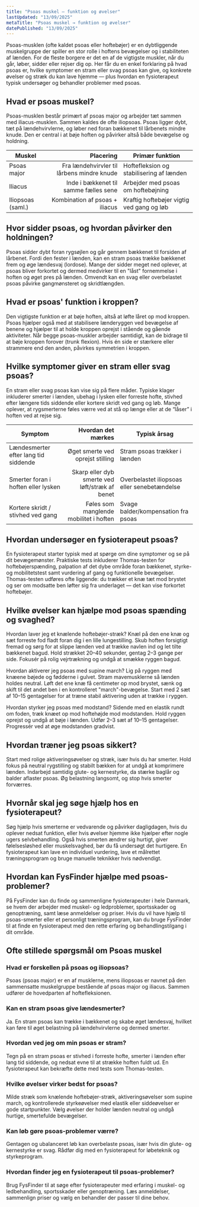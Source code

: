 ```yaml
---
title: "Psoas muskel – funktion og øvelser"
lastUpdated: "13/09/2025"
metaTitle: "Psoas muskel → funktion og øvelser"
datePublished: "13/09/2025"
---
```


Psoas-musklen (ofte kaldet psoas eller hoftebøjer) er en dybtliggende muskelgruppe der spiller en stor rolle i hoftens bevægelser og i stabiliteten af lænden. For de fleste borgere er det en af de vigtigste muskler, når du går, løber, sidder eller rejser dig op. Her får du en enkel forklaring på hvad psoas er, hvilke symptomer en stram eller svag psoas kan give, og konkrete øvelser og stræk du kan lave hjemme — plus hvordan en fysioterapeut typisk undersøger og behandler problemer med psoas.

## Hvad er psoas muskel?

Psoas-musklen består primært af psoas major og arbejder tæt sammen med iliacus-musklen. Sammen kaldes de ofte iliopsoas. Psoas ligger dybt, tæt på lændehvirvlerne, og løber ned foran bækkenet til lårbenets mindre knude. Den er central i at bøje hoften og påvirker altså både bevægelse og holdning.

| Muskel | Placering | Primær funktion |
|---|---:|---|
| Psoas major | Fra lændehvirvler til lårbens mindre knude | Hoftefleksion og stabilisering af lænden |
| Iliacus | Inde i bækkenet til samme fælles sene | Arbejder med psoas om hoftebøjning |
| Iliopsoas (saml.) | Kombination af psoas + iliacus | Kraftig hoftebøjer vigtig ved gang og løb |

## Hvor sidder psoas, og hvordan påvirker den holdningen?

Psoas sidder dybt foran rygsøjlen og går gennem bækkenet til forsiden af lårbenet. Fordi den fester i lænden, kan en stram psoas trække bækkenet frem og øge lændesvaj (lordose). Mange der sidder meget ned oplever, at psoas bliver forkortet og dermed medvirker til en "låst" fornemmelse i hoften og øget pres på lænden. Omvendt kan en svag eller overbelastet psoas påvirke gangmønsteret og skridtlængden.

## Hvad er psoas' funktion i kroppen?

Den vigtigste funktion er at bøje hoften, altså at løfte låret op mod kroppen. Psoas hjælper også med at stabilisere lænderyggen ved bevægelse af benene og hjælper til at holde kroppen oprejst i stående og gående aktiviteter. Når begge psoas-muskler arbejder samtidigt, kan de bidrage til at bøje kroppen forover (trunk flexion). Hvis én side er stærkere eller strammere end den anden, påvirkes symmetrien i kroppen.

## Hvilke symptomer giver en stram eller svag psoas?

En stram eller svag psoas kan vise sig på flere måder. Typiske klager inkluderer smerter i lænden, ubehag i lysken eller forreste hofte, stivhed efter længere tids siddende eller kortere skridt ved gang og løb. Mange oplever, at rygsmerterne føles værre ved at stå op længe eller at de “låser” i hoften ved at rejse sig.

| Symptom | Hvordan det mærkes | Typisk årsag |
|---|---:|---|
| Lændesmerter efter lang tid siddende | Øget smerte ved oprejst stilling | Stram psoas trækker i lænden |
| Smerter foran i hoften eller lysken | Skarp eller dyb smerte ved løft/stræk af benet | Overbelastet iliopsoas eller senebetændelse |
| Kortere skridt / stivhed ved gang | Føles som manglende mobilitet i hoften | Svage balder/kompensation fra psoas |

## Hvordan undersøger en fysioterapeut psoas?

En fysioterapeut starter typisk med at spørge om dine symptomer og se på dit bevægemønster. Praktiske tests inkluderer Thomas-testen for hoftebøjerspænding, palpation af det dybe område foran bækkenet, styrke- og mobilitetstest samt vurdering af gang og funktionelle bevægelser. Thomas-testen udføres ofte liggende: du trækker et knæ tæt mod brystet og ser om modsatte ben løfter sig fra underlaget — det kan vise forkortet hoftebøjer.

## Hvilke øvelser kan hjælpe mod psoas spænding og svaghed?

Hvordan laver jeg et knælende hoftebøjer-stræk?
Knæl på den ene knæ og sæt forreste fod fladt foran dig i en lille lungestilling. Skub hoften forsigtigt fremad og sørg for at slippe lænden ved at trække navlen ind og let tilte bækkenet bagud. Hold strækket 20–40 sekunder, gentag 2–3 gange per side. Fokusér på rolig vejrtrækning og undgå at smække ryggen bagud.

Hvordan aktiverer jeg psoas med supine march?
Lig på ryggen med knæene bøjede og fødderne i gulvet. Stram mavemusklerne så lænden holdes neutral. Løft det ene knæ få centimeter op mod brystet, sænk og skift til det andet ben i en kontrolleret "march"-bevægelse. Start med 2 sæt af 10–15 gentagelser for at træne stabil aktivering uden at trække i ryggen.

Hvordan styrker jeg psoas med modstand?
Sidende med en elastik rundt om foden, træk knæet op mod hoftehøjde mod modstanden. Hold ryggen oprejst og undgå at bøje i lænden. Udfør 2–3 sæt af 10–15 gentagelser. Progressér ved at øge modstanden gradvist.

## Hvordan træner jeg psoas sikkert?

Start med rolige aktiveringsøvelser og stræk, især hvis du har smerter. Hold fokus på neutral rygstilling og stabilt bækken for at undgå at komprimere lænden. Indarbejd samtidig glute- og kernestyrke, da stærke baglår og balder aflaster psoas. Øg belastning langsomt, og stop hvis smerter forværres.

## Hvornår skal jeg søge hjælp hos en fysioterapeut?

Søg hjælp hvis smerterne er vedvarende og påvirker dagligdagen, hvis du oplever nedsat funktion, eller hvis øvelser hjemme ikke hjælper efter nogle ugers selvbehandling. Også hvis smerten ændrer sig hurtigt, giver følelsesløshed eller muskelsvaghed, bør du få undersøgt det hurtigere. En fysioterapeut kan lave en individuel vurdering, lave et målrettet træningsprogram og bruge manuelle teknikker hvis nødvendigt.

## Hvordan kan FysFinder hjælpe med psoas-problemer?

På FysFinder kan du finde og sammenligne fysioterapeuter i hele Danmark, se hvem der arbejder med muskel- og ledproblemer, sportsskader og genoptræning, samt læse anmeldelser og priser. Hvis du vil have hjælp til psoas-smerter eller et personligt træningsprogram, kan du bruge FysFinder til at finde en fysioterapeut med den rette erfaring og behandlingstilgang i dit område.

## Ofte stillede spørgsmål om Psoas muskel

### Hvad er forskellen på psoas og iliopsoas?
Psoas (psoas major) er en af musklerne, mens iliopsoas er navnet på den sammensatte muskelgruppe bestående af psoas major og iliacus. Sammen udfører de hovedparten af hoftefleksionen.

### Kan en stram psoas give lændesmerter?
Ja. En stram psoas kan trække i bækkenet og skabe øget lændesvaj, hvilket kan føre til øget belastning på lændehvirvlerne og dermed smerter.

### Hvordan ved jeg om min psoas er stram?
Tegn på en stram psoas er stivhed i forreste hofte, smerter i lænden efter lang tid siddende, og nedsat evne til at strække hoften fuldt ud. En fysioterapeut kan bekræfte dette med tests som Thomas-testen.

### Hvilke øvelser virker bedst for psoas?
Milde stræk som knælende hoftebøjer-stræk, aktiveringsøvelser som supine march, og kontrollerede styrkeøvelser med elastik eller siddeøvelser er gode startpunkter. Vælg øvelser der holder lænden neutral og undgå hurtige, smertefulde bevægelser.

### Kan løb gøre psoas-problemer værre?
Gentagen og ubalanceret løb kan overbelaste psoas, især hvis din glute- og kernestyrke er svag. Rådfør dig med en fysioterapeut for løbeteknik og styrkeprogram.

### Hvordan finder jeg en fysioterapeut til psoas-problemer?
Brug FysFinder til at søge efter fysioterapeuter med erfaring i muskel- og ledbehandling, sportsskader eller genoptræning. Læs anmeldelser, sammenlign priser og vælg en behandler der passer til dine behov.